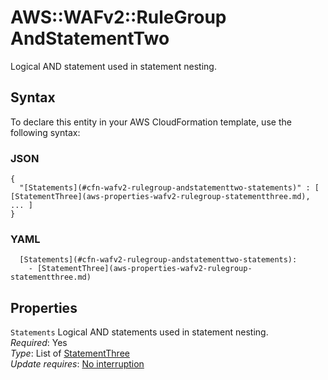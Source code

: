 # AWS::WAFv2::RuleGroup AndStatementTwo<a name="aws-properties-wafv2-rulegroup-andstatementtwo"></a>

Logical AND statement used in statement nesting\.

## Syntax<a name="aws-properties-wafv2-rulegroup-andstatementtwo-syntax"></a>

To declare this entity in your AWS CloudFormation template, use the following syntax:

### JSON<a name="aws-properties-wafv2-rulegroup-andstatementtwo-syntax.json"></a>

```
{
  "[Statements](#cfn-wafv2-rulegroup-andstatementtwo-statements)" : [ [StatementThree](aws-properties-wafv2-rulegroup-statementthree.md), ... ]
}
```

### YAML<a name="aws-properties-wafv2-rulegroup-andstatementtwo-syntax.yaml"></a>

```
  [Statements](#cfn-wafv2-rulegroup-andstatementtwo-statements): 
    - [StatementThree](aws-properties-wafv2-rulegroup-statementthree.md)
```

## Properties<a name="aws-properties-wafv2-rulegroup-andstatementtwo-properties"></a>

`Statements`  <a name="cfn-wafv2-rulegroup-andstatementtwo-statements"></a>
Logical AND statements used in statement nesting\.  
*Required*: Yes  
*Type*: List of [StatementThree](aws-properties-wafv2-rulegroup-statementthree.md)  
*Update requires*: [No interruption](https://docs.aws.amazon.com/AWSCloudFormation/latest/UserGuide/using-cfn-updating-stacks-update-behaviors.html#update-no-interrupt)
